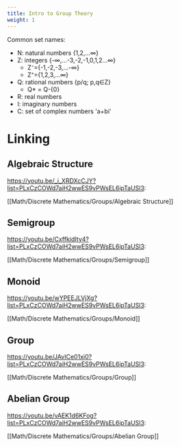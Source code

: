 ```yaml
---
title: Intro to Group Theory
weight: 1
---
```

Common set names:

* N: natural numbers {1,2,...∞}
* Z: integers {-∞,...-3,-2,-1,0,1,2...∞}
	* Z⁻={-1,-2,-3,...-∞}
	* Z⁺={1,2,3,...∞}
* Q: rational numbers {p/q; p,q∈Z}
	* Q* = Q-{0}
* R: real numbers
* I: imaginary numbers
* C: set of complex numbers 'a+bi'

# Linking
## Algebraic Structure
https://youtu.be/_i_XRDXcCJY?list=PLxCzCOWd7aiH2wwES9vPWsEL6ipTaUSl3: 

[[Math/Discrete Mathematics/Groups/Algebraic Structure]]

## Semigroup
https://youtu.be/CxffkidIty4?list=PLxCzCOWd7aiH2wwES9vPWsEL6ipTaUSl3: 

[[Math/Discrete Mathematics/Groups/Semigroup]]

## Monoid
https://youtu.be/wYPEEJLVjXg?list=PLxCzCOWd7aiH2wwES9vPWsEL6ipTaUSl3: 

[[Math/Discrete Mathematics/Groups/Monoid]]

## Group
https://youtu.be/JAvICe01xj0?list=PLxCzCOWd7aiH2wwES9vPWsEL6ipTaUSl3: 

[[Math/Discrete Mathematics/Groups/Group]]

## Abelian Group
https://youtu.be/vAEK1d6KFog?list=PLxCzCOWd7aiH2wwES9vPWsEL6ipTaUSl3: 

[[Math/Discrete Mathematics/Groups/Abelian Group]]
